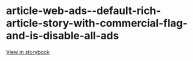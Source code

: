 # article-web-ads--default-rich-article-story-with-commercial-flag-and-is-disable-all-ads

[View in storybook](https://raw.githack.com/Independent-Digital-News-and-Media-Ltd/indy-pwamp-sb/PR-1750-sb/index.html?path=/story/article-web-ads--default-rich-article-story-with-commercial-flag-and-is-disable-all-ads)